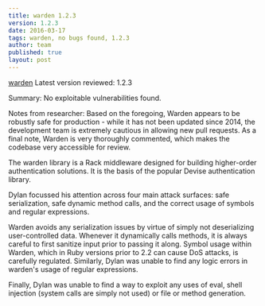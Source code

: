 ```yaml
---
title: warden 1.2.3
version: 1.2.3
date: 2016-03-17
tags: warden, no bugs found, 1.2.3
author: team
published: true
layout: post
---
```


[warden](https://github.com/hassox/warden)
Latest version reviewed: 1.2.3

Summary: No exploitable vulnerabilities found.

Notes from researcher:
Based on the foregoing, Warden appears to be robustly safe for production - while it has not been updated since 2014, the development team is extremely cautious in allowing new pull requests. As a final note, Warden is very thoroughly commented, which makes the codebase very accessible for review.

The warden library is a Rack middleware designed for building higher-order authentication solutions. It is the basis of the popular Devise authentication library.

Dylan focussed his attention across four main attack surfaces: safe serialization, safe dynamic method calls, and the correct usage of symbols and regular expressions.

Warden avoids any serialization issues by virtue of simply not deserializing user-controlled data. Whenever it dynamically calls methods, it is always careful to first sanitize input prior to passing it along. Symbol usage within Warden, which in Ruby versions prior to 2.2 can cause DoS attacks, is carefully regulated. Similarly, Dylan was unable to find any logic errors in warden's usage of regular expressions.

Finally, Dylan was unable to find a way to exploit any uses of eval, shell injection (system calls are simply not used) or file or method generation.
